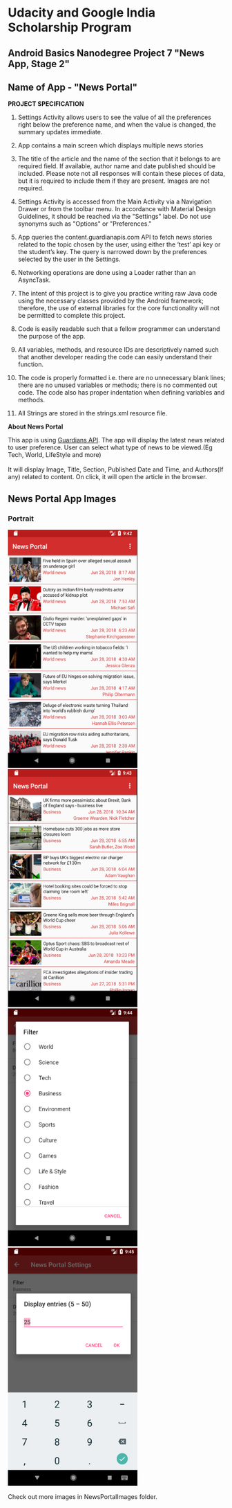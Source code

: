 # Udacity and Google India Scholarship Program
## Android Basics Nanodegree Project 7 "News App, Stage 2"
## Name of App - "News Portal"

<b>PROJECT SPECIFICATION</b>

1. Settings Activity allows users to see the value of all the preferences right below the preference name, and when the value is changed, the summary updates immediate.

2. App contains a main screen which displays multiple news stories

3. The title of the article and the name of the section that it belongs to are required field. If available, author name and date published should be included. Please note not all responses will contain these pieces of data, but it is required to include them if they are present. Images are not required.

4. Settings Activity is accessed from the Main Activity via a Navigation Drawer or from the toolbar menu. In accordance with Material Design Guidelines, it should be reached via the "Settings" label. Do not use synonyms such as "Options" or "Preferences."

5. App queries the content.guardianapis.com API to fetch news stories related to the topic chosen by the user, using either the ‘test’ api key or the student’s key. The query is narrowed down by the preferences selected by the user in the Settings.

6. Networking operations are done using a Loader rather than an AsyncTask.

7. The intent of this project is to give you practice writing raw Java code using the necessary classes provided by the Android framework; therefore, the use of external libraries for the core functionality will not be permitted to complete this project.

8. Code is easily readable such that a fellow programmer can understand the purpose of the app.

9. All variables, methods, and resource IDs are descriptively named such that another developer reading the code can easily understand their function.

10. The code is properly formatted i.e. there are no unnecessary blank lines; there are no unused variables or methods; there is no commented out code. The code also has proper indentation when defining variables and methods.

11. All Strings are stored in the strings.xml resource file.

<b>About News Portal </b>

This app is using <a href="https://open-platform.theguardian.com/documentation/" target="_blank"> Guardians API</a>.
The app will display the latest news related to user preference. User can select what type of news to be viewed.(Eg Tech, World, LifeStyle and more)<br><br>
It will display Image, Title, Section, Published Date and Time, and Authors(If any) related to content.
On click, it will open the article in the browser.

## News Portal App Images
### Portrait
<img src = "NewsPortalImages/1.PNG" width="300px" height="550px"> <img src = "NewsPortalImages/2.PNG" width="300px" height="550px">
<img src = "NewsPortalImages/3.PNG" width="300px" height="550px"> <img src = "NewsPortalImages/4.PNG" width="300px" height="550px">

Check out more images in NewsPortalImages  folder.
